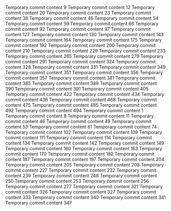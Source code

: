 Temporary commit content 9
Temporary commit content 12
Temporary commit content 20
Temporary commit content 23
Temporary commit content 38
Temporary commit content 46
Temporary commit content 54
Temporary commit content 59
Temporary commit content 66
Temporary commit content 92
Temporary commit content 97
Temporary commit content 127
Temporary commit content 130
Temporary commit content 143
Temporary commit content 164
Temporary commit content 175
Temporary commit content 192
Temporary commit content 200
Temporary commit content 210
Temporary commit content 229
Temporary commit content 233
Temporary commit content 265
Temporary commit content 279
Temporary commit content 291
Temporary commit content 324
Temporary commit content 328
Temporary commit content 331
Temporary commit content 349
Temporary commit content 351
Temporary commit content 356
Temporary commit content 357
Temporary commit content 381
Temporary commit content 385
Temporary commit content 389
Temporary commit content 390
Temporary commit content 391
Temporary commit content 405
Temporary commit content 422
Temporary commit content 434
Temporary commit content 438
Temporary commit content 468
Temporary commit content 475
Temporary commit content 485
Temporary commit content 492
Temporary commit content 494
Temporary commit content 1
Temporary commit content 8
Temporary commit content 11
Temporary commit content 46
Temporary commit content 49
Temporary commit content 53
Temporary commit content 61
Temporary commit content 74
Temporary commit content 102
Temporary commit content 109
Temporary commit content 111
Temporary commit content 114
Temporary commit content 134
Temporary commit content 142
Temporary commit content 149
Temporary commit content 160
Temporary commit content 163
Temporary commit content 170
Temporary commit content 182
Temporary commit content 187
Temporary commit content 197
Temporary commit content 204
Temporary commit content 205
Temporary commit content 208
Temporary commit content 227
Temporary commit content 232
Temporary commit content 239
Temporary commit content 248
Temporary commit content 250
Temporary commit content 253
Temporary commit content 256
Temporary commit content 277
Temporary commit content 321
Temporary commit content 326
Temporary commit content 327
Temporary commit content 333
Temporary commit content 340
Temporary commit content 341
Temporary commit content 347
